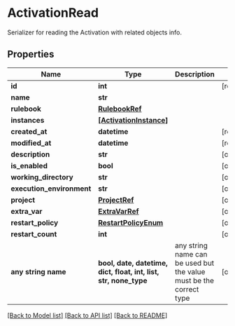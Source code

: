 # ActivationRead

Serializer for reading the Activation with related objects info.

## Properties
Name | Type | Description | Notes
------------ | ------------- | ------------- | -------------
**id** | **int** |  | [readonly] 
**name** | **str** |  | 
**rulebook** | [**RulebookRef**](RulebookRef.md) |  | 
**instances** | [**[ActivationInstance]**](ActivationInstance.md) |  | 
**created_at** | **datetime** |  | [readonly] 
**modified_at** | **datetime** |  | [readonly] 
**description** | **str** |  | [optional] 
**is_enabled** | **bool** |  | [optional] 
**working_directory** | **str** |  | [optional] 
**execution_environment** | **str** |  | [optional] 
**project** | [**ProjectRef**](ProjectRef.md) |  | [optional] 
**extra_var** | [**ExtraVarRef**](ExtraVarRef.md) |  | [optional] 
**restart_policy** | [**RestartPolicyEnum**](RestartPolicyEnum.md) |  | [optional] 
**restart_count** | **int** |  | [optional] 
**any string name** | **bool, date, datetime, dict, float, int, list, str, none_type** | any string name can be used but the value must be the correct type | [optional]

[[Back to Model list]](../README.md#documentation-for-models) [[Back to API list]](../README.md#documentation-for-api-endpoints) [[Back to README]](../README.md)


